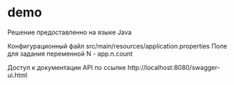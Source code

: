 # demo
Решение предоставленно на языке Java 

Конфигурационный файл src/main/resources/application.properties
Поле для задания переменной N - app.n.count

Доступ к документации API по ссылке http://localhost:8080/swagger-ui.html
